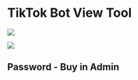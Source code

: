 # TikTok Bot View Tool 

<a href="https://www.youtube.com/@NAMASTEHACKING"><img src="https://img.shields.io/badge/YouTube-FF0000?style=for-the-badge&logo=youtube&logoColor=white"></a>

<a href="https://t.me/namastehacking" > <img src="https://img.shields.io/badge/Telegram-1DA1F2?style=for-the-badge&logo=Telegram&logoColor=white"> </a>

## Password - Buy in Admin 
